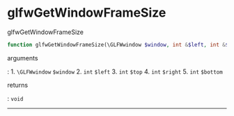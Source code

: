 # glfwGetWindowFrameSize
glfwGetWindowFrameSize

```php
function glfwGetWindowFrameSize(\GLFWwindow $window, int &$left, int &$top, int &$right, int &$bottom) : void
```

arguments

:    1. `\GLFWwindow` `$window` 
    2. `int` `$left` 
    3. `int` `$top` 
    4. `int` `$right` 
    5. `int` `$bottom` 

returns

:    `void` 

---
     